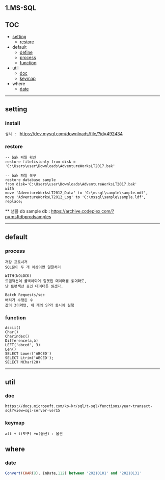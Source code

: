 
## 1.MS-SQL

## TOC
- [setting](#setting)
    - [restore](#restore)
- default
    - [define](#MSSQL-???)
    - [process](#process)
    - [function](#MSSQL-function)
- util
    - [doc](#doc)
    - [keymap](#keymap)
- where
    - [date](#date)

---

## setting
### install
`설치 : ` https://dev.mysql.com/downloads/file/?id=492434  

### restore
```
-- bak 파일 확인
restore filelistonly from disk = 'C:\Users\user\Downloads\AdventureWorksLT2017.bak'

-- bak 파일 복구
restore database sample
from disk='C:\Users\user\Downloads\AdventureWorksLT2017.bak'
with
move 'AdventureWorksLT2012_Data' to 'C:\mssql\sample\sample.mdf',
move 'AdventureWorksLT2012_Log' to 'C:\mssql\sample\sample.ldf', replace;
```
** 샘플 db sample db : https://archive.codeplex.com/?p=msftdbprodsamples

---
## default
### process
```
저장 프로시저
SQL문이 두 개 이상이면 일괄처리

WITH(NOLOCK)
트랜잭션이 롤백이되어 잘못된 데이터를 읽더라도,
난 트랜잭션 중인 데이터를 읽겠다.

Batch Requests/sec 
배치가 수행된 수
값이 3이라면, 세 개의 SP가 동시에 실행

```
### function
```
Ascii()
Char()
Charindex()
Difference(a,b) 
LEFT('abced', 3)
Len()
SELECT Lower('ABCED')
SELECT Ltrim('ABCED');
SELECT NChar(20)
```

---
## util
### doc
```
https://docs.microsoft.com/ko-kr/sql/t-sql/functions/year-transact-sql?view=sql-server-ver15
```
### keymap
```
alt + t(도구) +o(옵션) : 옵션 
```

## where
### date
```sql
Convert(CHAR(8), InDate,112) between '20210101' and '20210131'
```


